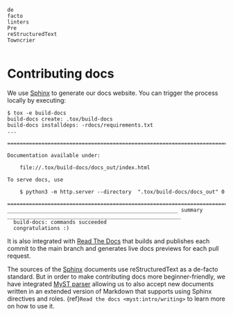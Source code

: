 <!-- markdownlint-disable first-line-heading -->
```{spelling}
de
facto
linters
Pre
reStructuredText
Towncrier
```

```{include} ../../.github/CONTRIBUTING.md
```

# Contributing docs

We use [Sphinx] to generate our docs website. You can trigger
the process locally by executing:

```shell-session
$ tox -e build-docs
build-docs create: .tox/build-docs
build-docs installdeps: -rdocs/requirements.txt
...

========================================================================================================================

Documentation available under:

    file://.tox/build-docs/docs_out/index.html

To serve docs, use

    $ python3 -m http.server --directory  ".tox/build-docs/docs_out" 0

========================================================================================================================
_______________________________________________________ summary ________________________________________________________
  build-docs: commands succeeded
  congratulations :)
```

It is also integrated with [Read The Docs] that builds and
publishes each commit to the main branch and generates live
docs previews for each pull request.

The sources of the [Sphinx] documents use reStructuredText as a
de-facto standard. But in order to make contributing docs more
beginner-friendly, we have integrated [MyST parser] allowing us
to also accept new documents written in an extended version of
Markdown that supports using Sphinx directives and roles.
{ref}`Read the docs <myst:intro/writing>` to learn more on how
to use it.

[MyST parser]: https://pypi.org/project/myst-parser/
[Read The Docs]: https://readthedocs.org
[Sphinx]: https://www.sphinx-doc.org

```{include} ../changelog-fragments.d/README.md
```
